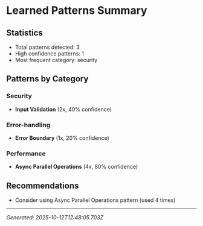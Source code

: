 # Learned Patterns Summary

## Statistics
- Total patterns detected: 3
- High confidence patterns: 1
- Most frequent category: security

## Patterns by Category


### Security
- **Input Validation** (2x, 40% confidence)


### Error-handling
- **Error Boundary** (1x, 20% confidence)


### Performance
- **Async Parallel Operations** (4x, 80% confidence)


## Recommendations
- Consider using Async Parallel Operations pattern (used 4 times)

---
*Generated: 2025-10-12T12:48:05.703Z*
